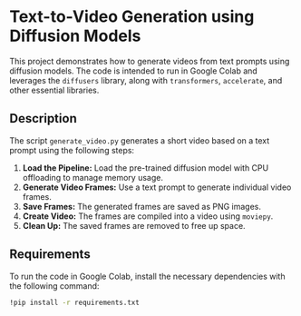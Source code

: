 # Text-to-Video Generation using Diffusion Models

This project demonstrates how to generate videos from text prompts using diffusion models. The code is intended to run in Google Colab and leverages the `diffusers` library, along with `transformers`, `accelerate`, and other essential libraries.

## Description

The script `generate_video.py` generates a short video based on a text prompt using the following steps:

1. **Load the Pipeline:** Load the pre-trained diffusion model with CPU offloading to manage memory usage.
2. **Generate Video Frames:** Use a text prompt to generate individual video frames.
3. **Save Frames:** The generated frames are saved as PNG images.
4. **Create Video:** The frames are compiled into a video using `moviepy`.
5. **Clean Up:** The saved frames are removed to free up space.

## Requirements

To run the code in Google Colab, install the necessary dependencies with the following command:

```bash
!pip install -r requirements.txt
